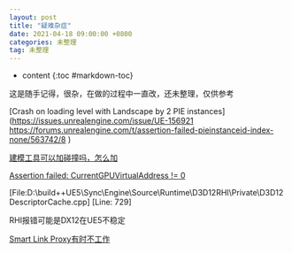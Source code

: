 ```yaml
---
layout: post
title: "疑难杂症"
date: 2021-04-18 09:00:00 +0800 
categories: 未整理
tag: 未整理
---
```

* content
{:toc #markdown-toc}

这是随手记得，很杂，在做的过程中一直改，还未整理，仅供参考

<!-- more -->

[Crash on loading level with Landscape by 2 PIE instances](https://issues.unrealengine.com/issue/UE-156921
https://forums.unrealengine.com/t/assertion-failed-pieinstanceid-index-none/563742/8
)



[建模工具可以加碰撞吗，怎么加](https://download.autodesk.com/global/docs/maya2014/zh_cn/index.html?url=files/GUID-B7B70358-7A1E-4162-94FF-FAFB08E46987.htm,topicNumber=d30e578420)



[Assertion failed: CurrentGPUVirtualAddress != 0](https://forums.unrealengine.com/t/5-0-ea-i-have-constant-crashes-average-every-5-mins-i-tried-almost-every-solution/236511) 

[File:D:\build\++UE5\Sync\Engine\Source\Runtime\D3D12RHI\Private\D3D12DescriptorCache.cpp] [Line: 729]

RHI报错可能是DX12在UE5不稳定



[Smart Link Proxy有时不工作](https://forums.unrealengine.com/t/fixed-ai-move-to-nav-proxy-not-firing-20-things-to-try/270575)